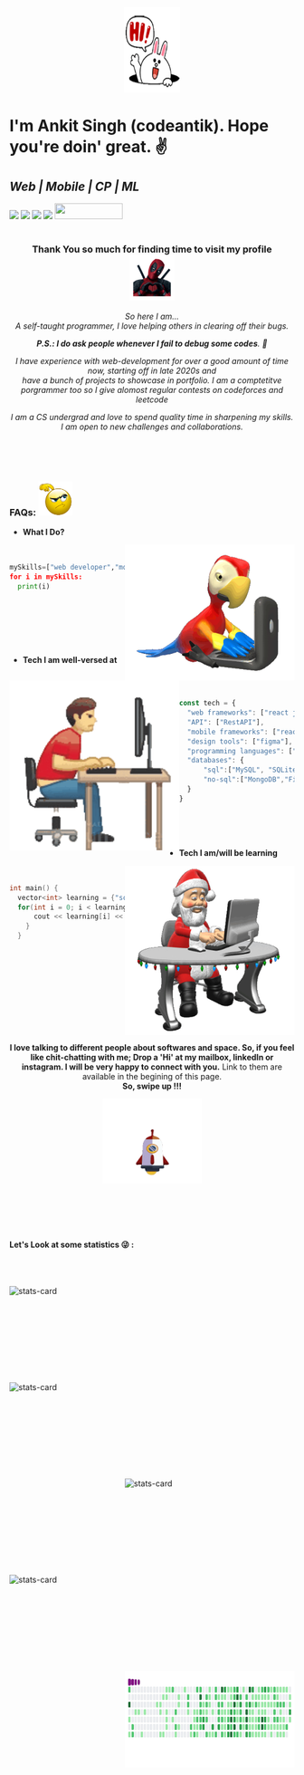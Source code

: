 <div align= "center"><img src="https://github.com/DibyajyotiMishra/DibyajyotiMishra/blob/main/4AIB.gif" width="100" height="150"></div> <h1>I'm <strong>Ankit Singh</strong> (codeantik). Hope you're doin' great. ✌</h1> 

<h2> <i><b>Web | Mobile | CP | ML </b></i></h2>

<a href="#"><img src="https://img.shields.io/badge/Instagram-E4405F?style=for-the-badge&logo=instagram&logoColor=white"></a> 
<a href="https://www.linkedin.com/in/ankit-singh-6ba989192/"><img src="https://img.shields.io/badge/LinkedIn-0077B5?style=for-the-badge&logo=linkedin&logoColor=white"></a> 
<a href="mailto:ankitsinankitsin888000@gmail.com"><img src="https://img.shields.io/badge/Gmail-D14836?style=for-the-badge&logo=gmail&logoColor=white"></a>
<a href="https://codeantik.hashnode.dev"><img src="https://img.shields.io/badge/Hashnode-2962FF?style=for-the-badge&logo=hashnode&logoColor=white"></a>
 <img height="28" width="120" src="https://komarev.com/ghpvc/?username=codeantik&style=plastic">
 <br/>
 <br/>

<h3 align ="center">Thank You so much for finding time to visit my profile <img src="https://github.com/codeantik/codeantik/blob/main/14Vb.gif" width="80"></h3>
<div align= "center"> 
<i>So here I am... <br/> A self-taught programmer, I love helping others in clearing off their bugs.
<br/>
  
**P.S.: I do ask people whenever I fail to debug some codes**. 😬

I have experience with web-development for over a good amount of time now, starting off in late 2020s and <br/>
have a bunch of projects to showcase in portfolio. I am a comptetitve porgrammer too so I give alomost regular contests on codeforces and leetcode <br/> 

I am a CS undergrad and love to spend quality time in sharpening my skills. I am open to new challenges and collaborations.

</i></div>
<br/>
<br/>
<br/>
<h3><b>FAQs:</b> <img src="https://github.com/codeantik/codeantik/blob/main/3MG4.gif" width="60"> </h3>

- **What I Do?**
<img align="right" src="https://github.com/codeantik/codeantik/blob/main/299r.gif" width="300">
<br/>

```python
mySkills=["web developer","mobile application developer,"competitve programmer", "ml enthusiast"]
for i in mySkills:
  print(i) 
 ```
 
<br/>
<br/>
<br/>
<br/>
<br/>

- **Tech I am well-versed at**
<img align="left" src="https://github.com/codeantik/codeantik/blob/main/UgSQ.gif" width="300">
<br/> 

```javascript
const tech = {
  "web frameworks": ["react js", "node js", "express js", "vue js", "next js", "bootstrap", "tailwindcss", "materialui"],
  "API": ["RestAPI"],
  "mobile frameworks": ["react-native", "android]",
  "design tools": ["figma"],
  "programming languages": ["python", "javascript", "java", "kotlin", "c/c++"],
  "databases": {
      "sql":["MySQL", "SQLite"],
      "no-sql":["MongoDB","Firestore"]
  }
}
```
<br/>
<br/>
<br/>

- **Tech I am/will be learning**
<img align="right" src="https://github.com/codeantik/codeantik/blob/main/2qf3.gif" width="300">
 <br/>
 
```c++
int main() {
  vector<int> learning = {"scss", "machine-learning", "react-native with react-native-cli", "ant-design"};
  for(int i = 0; i < learning.size(); i++){
      cout << learning[i] << " ";
    }
  }
```

<br/>
<br/>
<br/>
<br/>
<br/>
<br/>
<br/>
<br/>
<br/>
<div align= "center">
 
**I love talking to different people about softwares and space. So, if you feel like chit-chatting with me; Drop a 'Hi' at my mailbox, linkedIn or instagram. I will be very happy to connect with you.**
Link to them are available in the begining of this page. 
<br/> 
**So, swipe up !!!**

<img align="center" src="https://github.com/DibyajyotiMishra/DibyajyotiMishra/blob/main/6fr.gif" height="150" width="175">
 
</div>
<br/>
<br/>
<br/>
<br/>
<br/>
 
 <strong>Let's Look at some statistics 😜 : </strong>

 <br/>
 <br/>
 <br/>
 
 <!-- WIDGETS  -->

 <img alt="stats-card" align="left" height="170" width="700" src="https://github-profile-summary-cards.vercel.app/api/cards/profile-details?username=codeantik&theme=github_dark" />

<img alt= "stats-card" align="left" height="170" width="300" src="https://dibyajyotimishra-github-stats.vercel.app/api?username=codeantik&count_private=true&show_icons=true&theme=tokyonight&hide_border=true" />
&nbsp;&nbsp;&nbsp;&nbsp;&nbsp;&nbsp;

<img alt= "stats-card" align="right" height="170" width="300" src="https://github-profile-summary-cards.vercel.app/api/cards/repos-per-language?username=codeantik&theme=github_dark" />
 
<img alt="stats-card" align="left" height="170" width="300" src="https://github-readme-streak-stats.herokuapp.com/?user=codeantik&hide_border=true&theme=tokyonight" />
 &nbsp;&nbsp;&nbsp;&nbsp;&nbsp;&nbsp;
 
<img alt="stats-card" align="right" height="170" width="300" src="https://github.com/codeantik/codeantik/blob/output/github-contribution-grid-snake.gif" />
